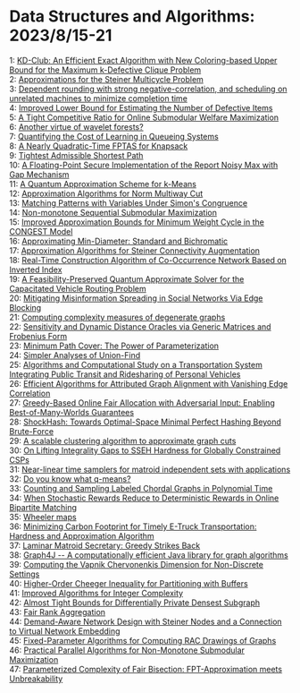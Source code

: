 # Data Structures and Algorithms: 2023/8/15-21  
1: [KD-Club: An Efficient Exact Algorithm with New Coloring-based Upper  Bound for the Maximum k-Defective Clique Problem](https://doi.org/10.48550/arXiv.2308.07235)  
2: [Approximations for the Steiner Multicycle Problem](https://doi.org/10.48550/arXiv.2308.07471)  
3: [Dependent rounding with strong negative-correlation, and scheduling on  unrelated machines to minimize completion time](https://doi.org/10.48550/arXiv.2308.07476)  
4: [Improved Lower Bound for Estimating the Number of Defective Items](https://doi.org/10.48550/arXiv.2308.07721)  
5: [A Tight Competitive Ratio for Online Submodular Welfare Maximization](https://doi.org/10.48550/arXiv.2308.07746)  
6: [Another virtue of wavelet forests?](https://doi.org/10.48550/arXiv.2308.07809)  
7: [Quantifying the Cost of Learning in Queueing Systems](https://doi.org/10.48550/arXiv.2308.07817)  
8: [A Nearly Quadratic-Time FPTAS for Knapsack](https://doi.org/10.48550/arXiv.2308.07821)  
9: [Tightest Admissible Shortest Path](https://doi.org/10.48550/arXiv.2308.08453)  
10: [A Floating-Point Secure Implementation of the Report Noisy Max with Gap  Mechanism](https://doi.org/10.48550/arXiv.2308.08057)  
11: [A Quantum Approximation Scheme for k-Means](https://doi.org/10.48550/arXiv.2308.08167)  
12: [Approximation Algorithms for Norm Multiway Cut](https://doi.org/10.48550/arXiv.2308.08373)  
13: [Matching Patterns with Variables Under Simon's Congruence](https://doi.org/10.48550/arXiv.2308.08374)  
14: [Non-monotone Sequential Submodular Maximization](https://doi.org/10.48550/arXiv.2308.08641)  
15: [Improved Approximation Bounds for Minimum Weight Cycle in the CONGEST  Model](https://doi.org/10.48550/arXiv.2308.08670)  
16: [Approximating Min-Diameter: Standard and Bichromatic](https://doi.org/10.48550/arXiv.2308.08674)  
17: [Approximation Algorithms for Steiner Connectivity Augmentation](https://doi.org/10.48550/arXiv.2308.08690)  
18: [Real-Time Construction Algorithm of Co-Occurrence Network Based on  Inverted Index](https://doi.org/10.48550/arXiv.2308.08756)  
19: [A Feasibility-Preserved Quantum Approximate Solver for the Capacitated  Vehicle Routing Problem](https://doi.org/10.48550/arXiv.2308.08785)  
20: [Mitigating Misinformation Spreading in Social Networks Via Edge Blocking](https://doi.org/10.48550/arXiv.2308.08860)  
21: [Computing complexity measures of degenerate graphs](https://doi.org/10.48550/arXiv.2308.08868)  
22: [Sensitivity and Dynamic Distance Oracles via Generic Matrices and  Frobenius Form](https://doi.org/10.48550/arXiv.2308.08870)  
23: [Minimum Path Cover: The Power of Parameterization](https://doi.org/10.48550/arXiv.2308.08960)  
24: [Simpler Analyses of Union-Find](https://doi.org/10.48550/arXiv.2308.09021)  
25: [Algorithms and Computational Study on a Transportation System  Integrating Public Transit and Ridesharing of Personal Vehicles](https://doi.org/10.48550/arXiv.2308.09191)  
26: [Efficient Algorithms for Attributed Graph Alignment with Vanishing Edge  Correlation](https://doi.org/10.48550/arXiv.2308.09210)  
27: [Greedy-Based Online Fair Allocation with Adversarial Input: Enabling  Best-of-Many-Worlds Guarantees](https://doi.org/10.48550/arXiv.2308.09277)  
28: [ShockHash: Towards Optimal-Space Minimal Perfect Hashing Beyond  Brute-Force](https://doi.org/10.48550/arXiv.2308.09561)  
29: [A scalable clustering algorithm to approximate graph cuts](https://doi.org/10.48550/arXiv.2308.09613)  
30: [On Lifting Integrality Gaps to SSEH Hardness for Globally Constrained  CSPs](https://doi.org/10.48550/arXiv.2308.09667)  
31: [Near-linear time samplers for matroid independent sets with applications](https://doi.org/10.48550/arXiv.2308.09683)  
32: [Do you know what q-means?](https://doi.org/10.48550/arXiv.2308.09701)  
33: [Counting and Sampling Labeled Chordal Graphs in Polynomial Time](https://doi.org/10.48550/arXiv.2308.09703)  
34: [When Stochastic Rewards Reduce to Deterministic Rewards in Online  Bipartite Matching](https://doi.org/10.48550/arXiv.2308.09767)  
35: [Wheeler maps](https://doi.org/10.48550/arXiv.2308.09836)  
36: [Minimizing Carbon Footprint for Timely E-Truck Transportation: Hardness  and Approximation Algorithm](https://doi.org/10.48550/arXiv.2308.09866)  
37: [Laminar Matroid Secretary: Greedy Strikes Back](https://doi.org/10.48550/arXiv.2308.09880)  
38: [Graph4J -- A computationally efficient Java library for graph algorithms](https://doi.org/10.48550/arXiv.2308.09920)  
39: [Computing the Vapnik Chervonenkis Dimension for Non-Discrete Settings](https://doi.org/10.48550/arXiv.2308.10041)  
40: [Higher-Order Cheeger Inequality for Partitioning with Buffers](https://doi.org/10.48550/arXiv.2308.10160)  
41: [Improved Algorithms for Integer Complexity](https://doi.org/10.48550/arXiv.2308.10301)  
42: [Almost Tight Bounds for Differentially Private Densest Subgraph](https://doi.org/10.48550/arXiv.2308.10316)  
43: [Fair Rank Aggregation](https://doi.org/10.48550/arXiv.2308.10499)  
44: [Demand-Aware Network Design with Steiner Nodes and a Connection to  Virtual Network Embedding](https://doi.org/10.48550/arXiv.2308.10579)  
45: [Fixed-Parameter Algorithms for Computing RAC Drawings of Graphs](https://doi.org/10.48550/arXiv.2308.10600)  
46: [Practical Parallel Algorithms for Non-Monotone Submodular Maximization](https://doi.org/10.48550/arXiv.2308.10656)  
47: [Parameterized Complexity of Fair Bisection: FPT-Approximation meets  Unbreakability](https://doi.org/10.48550/arXiv.2308.10657)  